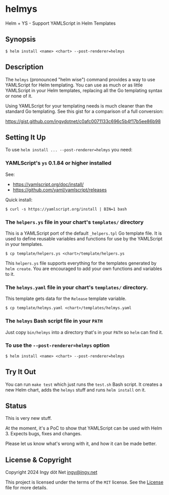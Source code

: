 helmys
======

Helm + YS - Support YAMLScript in Helm Templates


## Synopsis

```
$ helm install <name> <chart> --post-renderer=helmys
```


## Description

The `helmys` (pronounced "helm wise") command provides a way to use YAMLScript
for Helm templating.
You can use as much or as little YAMLScript in your Helm templates, replacing
all the Go templating syntax or none of it.

Using YAMLScript for your templating needs is much cleaner than the standard Go
templating.
See this gist for a comparison of a full conversion:

https://gist.github.com/ingydotnet/c0afc0071133c696c5b4f17b5ee86b98


## Setting It Up

To use `helm install ... --post-renderer=helmys` you need:


### YAMLScript's `ys` 0.1.84 or higher installed

See:
* https://yamlscript.org/doc/install/
* https://github.com/yaml/yamlscript/releases

Quick install:
```
$ curl -s https://yamlscript.org/install | BIN=1 bash
```


### The `helpers.ys` file in your chart's `templates/` directory

This is a YAMLScript port of the default `_helpers.tpl` Go template file.
It is used to define reusable variables and functions for use by the YAMLScript
in your templates.

```
$ cp template/helpers.ys <chart>/template/helpers.ys
```

This `helpers.ys` file supports everything for the templates generated by
`helm create`.
You are encouraged to add your own functions and variables to it.


### The `helmys.yaml` file in your chart's `templates/` directory.

This template gets data for the `Release` template variable.

```
$ cp template/helmys.yaml <chart>/templates/helmys.yaml
```


### The `helmys` Bash script file in your `PATH`

Just copy `bin/helmys` into a directory that's in your `PATH` so `helm` can
find it.


### To use the `--post-renderer=helmys` option

```
$ helm install <name> <chart> --post-renderer=helmys
```


## Try It Out

You can run `make test` which just runs the `test.sh` Bash script.
It creates a new Helm chart, adds the `helmys` stuff and runs `helm install`
on it.


## Status

This is very new stuff.

At the moment, it's a PoC to show that YAMLScript can be used with Helm 3.
Expects bugs, fixes and changes.

Please let us know what's wrong with it, and how it can be made better.


## License & Copyright

Copyright 2024 Ingy döt Net <ingy@ingy.net>

This project is licensed under the terms of the `MIT` license.
See the [License](https://github.com/kubeys/helmys/blob/main/License) file for
more details.
